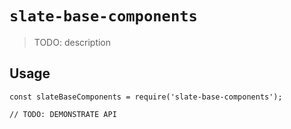 # `slate-base-components`

> TODO: description

## Usage

```
const slateBaseComponents = require('slate-base-components');

// TODO: DEMONSTRATE API
```
